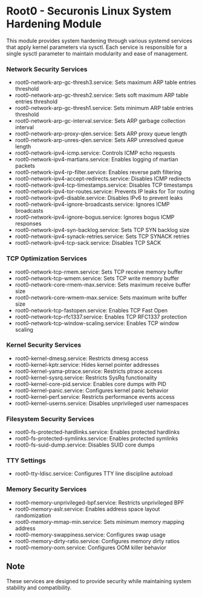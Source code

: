 # Root0 - Securonis Linux System Hardening Module

This module provides system hardening through various systemd services that apply kernel parameters via sysctl.
Each service is responsible for a single sysctl parameter to maintain modularity and ease of management.


### Network Security Services
- root0-network-arp-gc-thresh3.service: Sets maximum ARP table entries threshold
- root0-network-arp-gc-thresh2.service: Sets soft maximum ARP table entries threshold
- root0-network-arp-gc-thresh1.service: Sets minimum ARP table entries threshold
- root0-network-arp-gc-interval.service: Sets ARP garbage collection interval
- root0-network-arp-proxy-qlen.service: Sets ARP proxy queue length
- root0-network-arp-unres-qlen.service: Sets ARP unresolved queue length
- root0-network-ipv4-icmp.service: Controls ICMP echo requests
- root0-network-ipv4-martians.service: Enables logging of martian packets
- root0-network-ipv4-rp-filter.service: Enables reverse path filtering
- root0-network-ipv4-accept-redirects.service: Disables ICMP redirects
- root0-network-ipv4-tcp-timestamps.service: Disables TCP timestamps
- root0-network-ipv4-tor-routes.service: Prevents IP leaks for Tor routing
- root0-network-ipv6-disable.service: Disables IPv6 to prevent leaks
- root0-network-ipv4-ignore-broadcasts.service: Ignores ICMP broadcasts
- root0-network-ipv4-ignore-bogus.service: Ignores bogus ICMP responses
- root0-network-ipv4-syn-backlog.service: Sets TCP SYN backlog size
- root0-network-ipv4-synack-retries.service: Sets TCP SYNACK retries
- root0-network-ipv4-tcp-sack.service: Disables TCP SACK

### TCP Optimization Services
- root0-network-tcp-rmem.service: Sets TCP receive memory buffer
- root0-network-tcp-wmem.service: Sets TCP write memory buffer
- root0-network-core-rmem-max.service: Sets maximum receive buffer size
- root0-network-core-wmem-max.service: Sets maximum write buffer size
- root0-network-tcp-fastopen.service: Enables TCP Fast Open
- root0-network-tcp-rfc1337.service: Enables TCP RFC1337 protection
- root0-network-tcp-window-scaling.service: Enables TCP window scaling

### Kernel Security Services
- root0-kernel-dmesg.service: Restricts dmesg access
- root0-kernel-kptr.service: Hides kernel pointer addresses
- root0-kernel-yama-ptrace.service: Restricts ptrace access
- root0-kernel-sysrq.service: Restricts SysRq functionality
- root0-kernel-core-pid.service: Enables core dumps with PID
- root0-kernel-panic.service: Configures kernel panic behavior
- root0-kernel-perf.service: Restricts performance events access
- root0-kernel-userns.service: Disables unprivileged user namespaces

### Filesystem Security Services
- root0-fs-protected-hardlinks.service: Enables protected hardlinks
- root0-fs-protected-symlinks.service: Enables protected symlinks
- root0-fs-suid-dump.service: Disables SUID core dumps

### TTY Settings
- root0-tty-ldisc.service: Configures TTY line discipline autoload

### Memory Security Services
- root0-memory-unprivileged-bpf.service: Restricts unprivileged BPF
- root0-memory-aslr.service: Enables address space layout randomization
- root0-memory-mmap-min.service: Sets minimum memory mapping address
- root0-memory-swappiness.service: Configures swap usage
- root0-memory-dirty-ratio.service: Configures memory dirty ratios
- root0-memory-oom.service: Configures OOM killer behavior

## Note
These services are designed to provide security while maintaining system stability and compatibility. 
